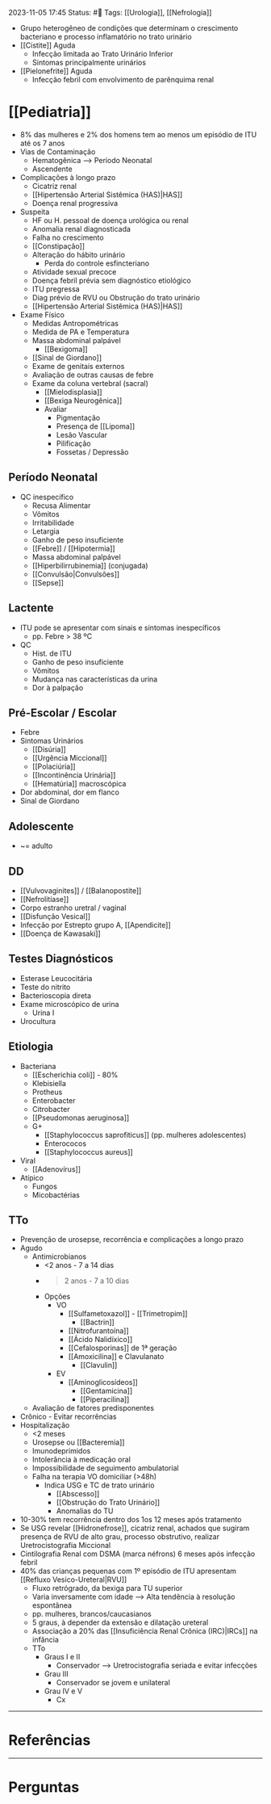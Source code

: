 2023-11-05 17:45
Status: #🌱 
Tags: [[Urologia]], [[Nefrologia]]
<br/>
- Grupo heterogêneo de condições que determinam o crescimento bacteriano e processo inflamatório no trato urinário
- [[Cistite]] Aguda
	- Infecção limitada ao Trato Urinário Inferior
	- Sintomas principalmente urinários
- [[Pielonefrite]] Aguda
	- Infecção febril com envolvimento de parênquima renal
# [[Pediatria]]
- 8% das mulheres e 2% dos homens tem ao menos um episódio de ITU até os 7 anos
- Vias de Contaminação
	- Hematogênica --> Período Neonatal
	- Ascendente
- Complicações à longo prazo
	- Cicatriz renal
	- [[Hipertensão Arterial Sistêmica (HAS)|HAS]]
	- Doença renal progressiva
- Suspeita
	- HF ou H. pessoal de doença urológica ou renal
	- Anomalia renal diagnosticada
	- Falha no crescimento
	- [[Constipação]] 
	- Alteração do hábito urinário
		- Perda do controle esfincteriano
	- Atividade sexual precoce
	- Doença febril prévia sem diagnóstico etiológico
	- ITU pregressa
	- Diag prévio de RVU ou Obstrução do trato urinário
	- [[Hipertensão Arterial Sistêmica (HAS)|HAS]]
- Exame Físico
	- Medidas Antropométricas
	- Medida de PA e Temperatura
	- Massa abdominal palpável
		- [[Bexigoma]]
	- [[Sinal de Giordano]]
	- Exame de genitais externos
	- Avaliação de outras causas de febre
	- Exame da coluna vertebral (sacral)
		- [[Mielodisplasia]]
		- [[Bexiga Neurogênica]]
		- Avaliar
			- Pigmentação
			- Presença de [[Lipoma]]
			- Lesão Vascular
			- Pilificação
			- Fossetas / Depressão
## Período Neonatal
- QC inespecífico
	- Recusa Alimentar
	- Vômitos
	- Irritabilidade
	- Letargia
	- Ganho de peso insuficiente
	- [[Febre]] / [[Hipotermia]]
	- Massa abdominal palpável
	- [[Hiperbilirrubinemia]] (conjugada)
	- [[Convulsão|Convulsões]]
	- [[Sepse]]
## Lactente
- ITU pode se apresentar com sinais e sintomas inespecíficos
	- pp. Febre > 38 ºC
- QC
	- Hist. de ITU
	- Ganho de peso insuficiente
	- Vômitos
	- Mudança nas características da urina
	- Dor à palpação
## Pré-Escolar / Escolar
- Febre
- Sintomas Urinários
	- [[Disúria]]
	- [[Urgência Miccional]]
	- [[Polaciúria]]
	- [[Incontinência Urinária]]
	- [[Hematúria]] macroscópica
- Dor abdominal, dor em flanco
- Sinal de Giordano
## Adolescente
- ~= adulto
## DD
- [[Vulvovaginites]] / [[Balanopostite]]
- [[Nefrolitíase]]
- Corpo estranho uretral / vaginal
- [[Disfunção Vesical]]
- Infecção por Estrepto grupo A, [[Apendicite]]
- [[Doença de Kawasaki]]
## Testes Diagnósticos
- Esterase Leucocitária
- Teste do nitrito
- Bacterioscopia direta
- Exame microscópico de urina
	- Urina I
- Urocultura
## Etiologia
- Bacteriana
	- [[Escherichia coli]] - 80%
	- Klebisiella
	- Protheus
	- Enterobacter
	- Citrobacter
	- [[Pseudomonas aeruginosa]]
	- G+
		- [[Staphylococcus saprofiticus]] (pp. mulheres adolescentes)
		- Enterococos
		- [[Staphylococcus aureus]]
- Viral
	- [[Adenovírus]]
- Atípico
	- Fungos
	- Micobactérias
## TTo
- Prevenção de urosepse, recorrência e complicações a longo prazo
- Agudo
	- Antimicrobianos
		- <2 anos - 7 a 14 dias
		- >2 anos - 7 a 10 dias
		- Opções
			- VO
				- [[Sulfametoxazol]] - [[Trimetropim]]
					- [[Bactrin]]
				- [[Nitrofurantoína]]
				- [[Ácido Nalidíxico]]
				- [[Cefalosporinas]] de 1ª geração
				- [[Amoxicilina]] e Clavulanato
					- [[Clavulin]]
			- EV
				- [[Aminoglicosídeos]]
					- [[Gentamicina]]
					- [[Piperacilina]]
	- Avaliação de fatores predisponentes
- Crônico - Evitar recorrências
- Hospitalização
	- <2 meses
	- Urosepse ou [[Bacteremia]]
	- Imunodeprimidos
	- Intolerância à medicação oral
	- Impossibilidade de seguimento ambulatorial
	- Falha na terapia VO domiciliar (>48h)
		- Indica USG e TC de trato urinário
			- [[Abscesso]]
			- [[Obstrução do Trato Urinário]]
			- Anomalias do TU
- 10-30% tem recorrência dentro dos 1os 12 meses após tratamento
- Se USG revelar [[Hidronefrose]], cicatriz renal, achados que sugiram presença de RVU de alto grau, processo obstrutivo, realizar Uretrocistografia Miccional
- Cintilografia Renal com DSMA (marca néfrons) 6 meses após infecção febril
- 40% das crianças pequenas com 1º episódio de ITU apresentam [[Refluxo Vesico-Ureteral|RVU]]
	- Fluxo retrógrado, da bexiga para TU superior
	- Varia inversamente com idade --> Alta tendência à resolução espontânea
	- pp. mulheres, brancos/caucasianos
	- 5 graus, à depender da extensão e dilatação ureteral
	- Associação a 20% das [[Insuficiência Renal Crônica (IRC)|IRCs]] na infância
	- TTo
		- Graus I e II
			- Conservador --> Uretrocistografia seriada e evitar infecções
		- Grau III
			- Conservador se jovem e unilateral
		- Grau IV e V
			- Cx
____
# Referências
---
# Perguntas


